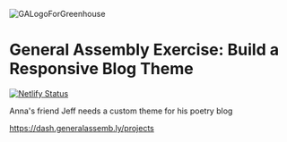 ![GALogoForGreenhouse](https://user-images.githubusercontent.com/55994508/91800953-9f448380-ebef-11ea-8ec1-fc131ca3cece.png)

# General Assembly Exercise: Build a Responsive Blog Theme

[![Netlify Status](https://api.netlify.com/api/v1/badges/cddb51c2-0e75-457b-8c48-b9358b1aa966/deploy-status)](https://app.netlify.com/sites/ga-my-blog-theme/deploys)

Anna's friend Jeff needs a custom theme for his poetry blog

https://dash.generalassemb.ly/projects


